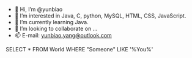 - 👋 Hi, I’m @yunbiao
- 👀 I’m interested in Java, C, python, MySQL, HTML, CSS, JavaScript.
- 🌱 I’m currently learning Java.
- 💞️ I’m looking to collaborate on ...
- 📫 E-mail: yunbiao.yang@outlook.com


SELECT * 
FROM World
WHERE "Someone"
LIKE '%You%'

<!---
imyunbiao/imyunbiao is a ✨ special ✨ repository because its `README.md` (this file) appears on your GitHub profile.
You can click the Preview link to take a look at your changes.
--->
